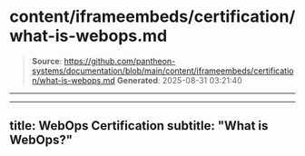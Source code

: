 # content/iframeembeds/certification/what-is-webops.md

> **Source**: https://github.com/pantheon-systems/documentation/blob/main/content/iframeembeds/certification/what-is-webops.md
> **Generated**: 2025-08-31 03:21:40

---

---
title: WebOps Certification
subtitle: "What is WebOps?"
---

<Partial file="certification-guide/what-is-webops.md" />
